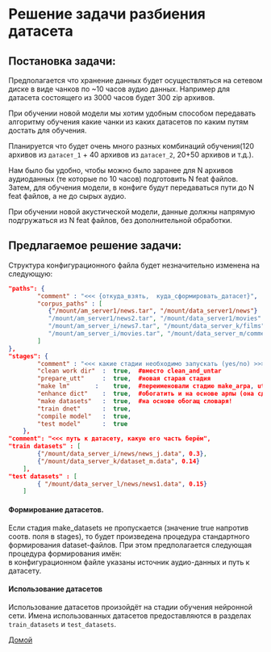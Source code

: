 # Решение задачи разбиения датасета

## Постановка задачи:

Предполагается что хранение данных будет осуществляться на сетевом диске в виде
чанков по ~10 часов аудио данных. Например для датасета состоящего из 3000 часов
будет 300 zip архивов.

При обучении новой модели мы хотим удобным способом передавать алгоритму обучения
какие чанки из каких датасетов по каким путям достать для обучения.

Планируется что будет очень много разных комбинаций обучения(120 архивов из
`датасет_1` + 40 архивов  из `датасет_2`,  20+50 архивов и т.д.).

Нам было бы удобно, чтобы можно было заранее для N архивов аудиоданных
(те которые по 10 часов) подготовить N feat файлов. Затем, для обучения модели,
в конфиге будут передаваться пути до  N feat файлов, а не до сырых аудио.

При обучении новой акустической модели, данные должны напрямую подгружаться
из N feat файлов, без дополнительной обработки.


## Предлагаемое решение задачи:

Структура конфигурационного файла будет незначительно изменена на следующую:
```json
"paths": {
        "comment" : "<<< {откуда_взять,  куда_сформировать_датасет}",
        "corpus_paths" : [
           {"/mount/am_server1/news.tar", "/mount/data_server1/news"}
           "/mount/am_server1/news2.tar", "/mount/data_server1/movies"
           "/mount/am_server_i/news7.tar", "/mount/data_server_k/films"
           "/mount/am_server_i/movies.tar", "/mount/data_server_m/commercials"
        ]
},
"stages": {
        "comment" : "<<< какие стадии необходимо запускать (yes/no) >>>",
        "clean work dir"  :  true,  #вместо clean_and_untar
        "prepare_utt"     :  true,  #новая старая стадия
        "make lm"       :    true,  #переименовали стадию make_arpa, utt участвует в обогащении.
        "enhance dict"    :  true,  #обогатить и на основе арпы (она сделает текстовичок)
        "make datasets"   :  true,  #на основе обогащ словаря!
        "train dnet"      :  true,
        "compile model"   :  true,
        "test model"      :  true
    },
"comment": "<<< путь к датасету, какую его часть берём",
"train datasets" : [
        {"/mount/data_server_i/news/news_j.data", 0.3},
        {"/mount/data_server_k/dataset_m.data", 0.14}
    ],
"test datasets" : [
        { "/mount/data_server_l/news/news1.data", 0.15}
    ]
```

#### Формирование датасетов.  
Если стадия make_datasets не пропускается (значение true напротив соотв. поля в stages),
то будет произведена процедура стандартного формирования dataset-файлов. При этом
предполагается следующая процедура формирования имён:  
в конфигурационном файле указаны источник аудио-данных и путь к датасету.   

#### Использование датасетов
Использование датасетов произойдёт на стадии обучения нейронной сети.
Имена использованных датасетов предоставляются в разделах `train_datasets` и
`test_datasets`.


[Домой](index.html)
